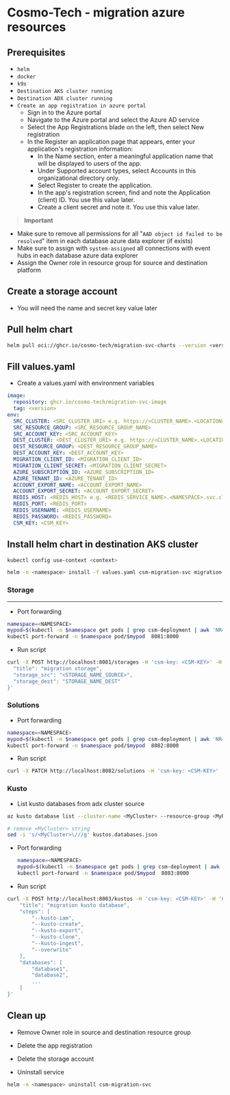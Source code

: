 # Cosmo-Tech - migration azure resources

## Prerequisites

* `helm`
* `docker`
* `k9s`
* `Destination AKS cluster running`
* `Destination ADX cluster running`
* `Create an app registration in azure portal`
    * Sign in to the Azure portal
    * Navigate to the Azure portal and select the Azure AD service
    * Select the App Registrations blade on the left, then select New registration
    * In the Register an application page that appears, enter your application's registration information:
        * In the Name section, enter a meaningful application name that will be displayed to users of the app.
        * Under Supported account types, select Accounts in this organizational directory only.
        * Select Register to create the application.
        * In the app's registration screen, find and note the Application (client) ID. You use this value later.
        * Create a client secret and note it. You use this value later.

> **Important**    
* Make sure to remove all permissions for all "`AAD object id failed to be resolved`" item in each database azure data explorer (if exists)
* Make sure to assign with `system-assigned` all connections with event hubs in each database azure data explorer  
* Assign the Owner role in resource group for source and destination platform


## Create a storage account
* You will need the name and secret key value later

## Pull helm chart 

```bash
helm pull oci://ghcr.io/cosmo-tech/migration-svc-charts --version <version>
```

## Fill values.yaml

* Create a values.yaml with environment variables

```yaml
image:
  repository: ghcr.io/cosmo-tech/migration-svc-image
  tag: <version>
env:
  SRC_CLUSTER: <SRC_CLUSTER_URI> e.g. https://<CLUSTER_NAME>.<LOCATION>.kusto.windows.net
  SRC_RESOURCE_GROUP: <SRC_RESOURCE_GROUP_NAME>
  SRC_ACCOUNT_KEY: <SRC_ACCOUNT_KEY> 
  DEST_CLUSTER: <DEST_CLUSTER_URI> e.g. https://<CLUSTER_NAME>.<LOCATION>.kusto.windows.net 
  DEST_RESOURCE_GROUP: <DEST_RESOURCE_GROUP_NAME> 
  DEST_ACCOUNT_KEY: <DEST_ACCOUNT_KEY> 
  MIGRATION_CLIENT_ID: <MIGRATION_CLIENT_ID> 
  MIGRATION_CLIENT_SECRET: <MIGRATION_CLIENT_SECRET> 
  AZURE_SUBSCRIPTION_ID: <AZURE_SUBSCRIPTION_ID> 
  AZURE_TENANT_ID: <AZURE_TENANT_ID> 
  ACCOUNT_EXPORT_NAME: <ACCOUNT_EXPORT_NAME> 
  ACCOUNT_EXPORT_SECRET: <ACCOUNT_EXPORT_SECRET> 
  REDIS_HOST: <REDIS_HOST> e.g. <REDIS_SERVICE_NAME>.<NAMESPACE>.svc.cluster.local 
  REDIS_PORT: <REDIS_PORT>
  REDIS_USERNAME: <REDIS_USERNAME> 
  REDIS_PASSWORD: <REDIS_PASSWORD> 
  CSM_KEY: <CSM_KEY>
  ```

## Install helm chart in destination AKS cluster

```bash
kubectl config use-context <context>
```
```bash
helm -n <namespace> install -f values.yaml csm-migration-svc migration-svc-charts-<version>.tgz
```

### Storage
---

* Port forwarding
```bash
namespace=<NAMESPACE>
mypod=$(kubectl -n $namespace get pods | grep csm-deployment | awk 'NR==1{print $1}')
kubectl port-forward -n $namespace pod/$mypod  8081:8000
```

* Run script
```bash
curl -X POST http://localhost:8081/storages -H 'csm-key: <CSM-KEY>' -H 'Content-Type: application/json' -d '{
  "title": "migration storage", 
  "storage_src": "<STORAGE_NAME_SOURCE>", 
  "storage_dest": "STORAGE_NAME_DEST"
}'
```

### Solutions

* Port forwarding
```bash
namespace=<NAMESPACE>
mypod=$(kubectl -n $namespace get pods | grep csm-deployment | awk 'NR==2{print $1}')
kubectl port-forward -n $namespace pod/$mypod  8082:8000
```

* Run script
```bash
curl -X PATCH http://localhost:8082/solutions -H 'csm-key: <CSM-KEY>'
```

### Kusto

* List kusto databases from adx cluster source

```bash
az kusto database list --cluster-name <MyCluster> --resource-group <MyResourceGroup> -o json --query "[].name" > kustos.databases.json
```
```bash
# remove <MyCluster> string
sed -i 's/<MyCluster>\///g' kustos.databases.json
```

* Port forwarding
  ```bash
  namespace=<NAMESPACE>
  mypod=$(kubectl -n $namespace get pods | grep csm-deployment | awk 'NR==3{print $1}')
  kubectl port-forward -n $namespace pod/$mypod  8083:8000
  ```
* Run script
```bash
curl -X POST http://localhost:8083/kustos -H 'csm-key: <CSM-KEY>' -H 'Content-Type: application/json' -d '{
    "title": "migration kusto database",
    "steps": [
        "--kusto-iam",
        "--kusto-create",
        "--kusto-export",
        "--kusto-clone",
        "--kusto-ingest",
        "--overwrite"
    ],
    "databases": [
        "database1",
        "database2",
        ...
    ]
}'
```

## Clean up

* Remove Owner role in source and destination resource group
* Delete the app registration
* Delete the storage account

* Uninstall service
```bash
helm -n <namespace> uninstall csm-migration-svc
```